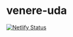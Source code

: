 # venere-uda
[![Netlify Status](https://api.netlify.com/api/v1/badges/c2158d91-0ed1-4d9c-8adb-599f684170f8/deploy-status)](https://app.netlify.com/sites/uda-venere/deploys)
